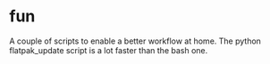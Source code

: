 # fun
A couple of scripts to enable a better workflow at home.
The python flatpak_update script is a lot faster than the bash one.
